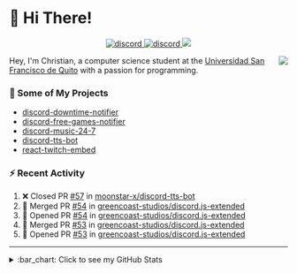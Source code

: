 # :wave: Hi There!

<p align="center">
  <a href="https://discord.gg/mhj3Zsv">
    <img alt="discord" src="https://img.shields.io/discord/730998659008823296.svg?label=&logo=discord&logoColor=ffffff&color=7389D8&labelColor=6A7EC2"/>
  </a>
  <a href="https://twitter.com/moonstar_x99">
    <img alt="discord" src="https://img.shields.io/twitter/follow/moonstar_x99?label=Follow%20Me%21&style=social"/>
  </a>
  <a href="https://badges.pufler.dev">
    <img src="https://badges.pufler.dev/visits/moonstar-x/moonstar-x?style=flat&logo=github">
  </a>
</p>

<img align="right" src="https://media.tenor.com/images/cb8fb20986aac7eef75c8ce6bc3997c0/tenor.gif" />

Hey, I'm Christian, a computer science student at the [Universidad San Francisco de Quito](http://www.usfq.edu.ec/Paginas/Inicio.aspx) with a passion for programming.

### :rocket: Some of My Projects

* [discord-downtime-notifier](https://github.com/moonstar-x/discord-downtime-notifier)
* [discord-free-games-notifier](https://github.com/moonstar-x/discord-free-games-notifier)
* [discord-music-24-7](https://github.com/moonstar-x/discord-music-24-7)
* [discord-tts-bot](https://github.com/moonstar-x/discord-tts-bot)
* [react-twitch-embed](https://github.com/moonstar-x/react-twitch-embed)

### :zap: Recent Activity

<!--START_SECTION:activity-->
1. ❌ Closed PR [#57](https://github.com/moonstar-x/discord-tts-bot/pull/57) in [moonstar-x/discord-tts-bot](https://github.com/moonstar-x/discord-tts-bot)
2. 🎉 Merged PR [#54](https://github.com/greencoast-studios/discord.js-extended/pull/54) in [greencoast-studios/discord.js-extended](https://github.com/greencoast-studios/discord.js-extended)
3. 💪 Opened PR [#54](https://github.com/greencoast-studios/discord.js-extended/pull/54) in [greencoast-studios/discord.js-extended](https://github.com/greencoast-studios/discord.js-extended)
4. 🎉 Merged PR [#53](https://github.com/greencoast-studios/discord.js-extended/pull/53) in [greencoast-studios/discord.js-extended](https://github.com/greencoast-studios/discord.js-extended)
5. 💪 Opened PR [#53](https://github.com/greencoast-studios/discord.js-extended/pull/53) in [greencoast-studios/discord.js-extended](https://github.com/greencoast-studios/discord.js-extended)
<!--END_SECTION:activity-->

---

<details>
  <summary>
    :bar_chart: Click to see my GitHub Stats
  </summary>
  <p align="center">
    <br>
    <img alt="GitHub Stats" src="https://github-readme-stats.vercel.app/api?username=moonstar-x&count_private=true&show_icons=true&theme=dracula" />
    <br>
    <img alt="GitHub Top Languages" src="https://github-readme-stats.vercel.app/api/top-langs/?username=moonstar-x&layout=compact&theme=dracula" />
  </p>
</details>
